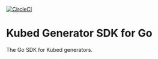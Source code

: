[![CircleCI](https://circleci.com/gh/bacongobbler/kubed-generator-sdk-go/tree/master.svg?style=svg)](https://circleci.com/gh/bacongobbler/kubed-generator-sdk-go/tree/master)

# Kubed Generator SDK for Go

The Go SDK for Kubed generators.
